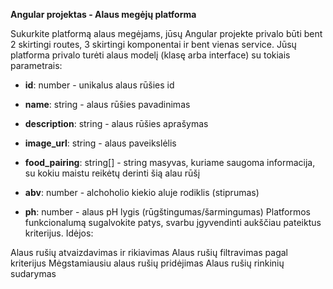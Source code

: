 **Angular projektas - Alaus megėjų platforma**

Sukurkite platformą alaus megėjams, jūsų Angular projekte privalo būti bent 2 skirtingi routes, 3 skirtingi komponentai ir bent vienas service.
Jūsų platforma privalo turėti alaus modelį (klasę arba interface) su tokiais parametrais:

- **id**: number - unikalus alaus rūšies id

- **name**: string - alaus rūšies pavadinimas

- **description**: string - alaus rūšies aprašymas

- **image_url**: string - alaus paveikslėlis

- **food_pairing**: string[] - string masyvas, kuriame saugoma informacija, su kokiu maistu reikėtų derinti šią alau rūšį

- **abv**: number - alchoholio kiekio aluje rodiklis (stiprumas)

- **ph**: number - alaus pH lygis (rūgštingumas/šarmingumas)
  Platformos funkcionalumą sugalvokite patys, svarbu įgyvendinti aukščiau pateiktus kriterijus. Idėjos:

Alaus rušių atvaizdavimas ir rikiavimas
Alaus rušių filtravimas pagal kriterijus
Mėgstamiausiu alaus rušių pridėjimas
Alaus rušių rinkinių sudarymas
